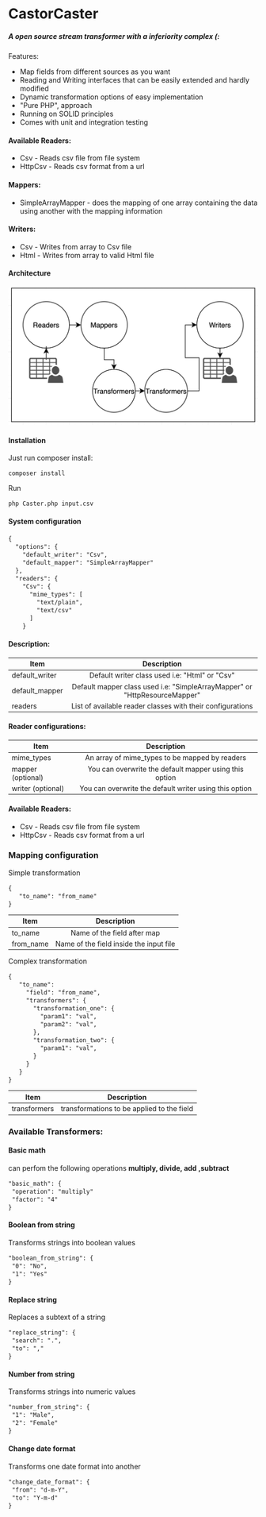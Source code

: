 # CastorCaster
##### A open source stream transformer with a inferiority complex (:

Features: 

- Map fields from different sources as you want
- Reading and Writing interfaces that can be easily extended and hardly modified
- Dynamic transformation options of easy implementation
- "Pure PHP", approach
- Running on SOLID principles 
- Comes with unit and integration testing

#### Available Readers:
* Csv - Reads csv file from file system
* HttpCsv - Reads csv format from a url

#### Mappers:
* SimpleArrayMapper - does the mapping of one array containing the data 
using another with the mapping information

#### Writers:
* Csv - Writes from array to Csv file
* Html - Writes from array to valid Html file

#### Architecture
![alt text](architechture.png "Sorry for the lame graphs")


#### Installation

Just run composer install:
```
composer install
```
Run
```
php Caster.php input.csv
```
#### System configuration
```
{
  "options": {
    "default_writer": "Csv",
    "default_mapper": "SimpleArrayMapper"
  },
  "readers": {
    "Csv": {
      "mime_types": [
        "text/plain",
        "text/csv"
      ]
    }
```
#### Description:

| Item        | Description           |
| ------------- |:-------------:|
| default_writer      | Default writer class used i.e: "Html" or "Csv"|
| default_mapper      | Default mapper class used i.e: "SimpleArrayMapper" or "HttpResourceMapper"|      |
| readers | List of available reader classes with their configurations   |

#### Reader configurations:
| Item        | Description           |
| ------------- |:-------------:|
| mime_types      | An array of mime_types to be mapped by readers|
| mapper (optional) | You can overwrite the default mapper using this option | 
| writer (optional)|You can overwrite the default writer using this option |

#### Available Readers:
* Csv - Reads csv file from file system
* HttpCsv - Reads csv format from a url

### Mapping configuration
Simple transformation
```
{
   "to_name": "from_name"
}
```
| Item        | Description           |
| ------------- |:-------------:|
| to_name      | Name of the field after map|
| from_name      | Name of the field inside the input file|
Complex transformation
```
{
   "to_name":
     "field": "from_name",
     "transformers": {
       "transformation_one": {
         "param1": "val",
         "param2": "val",
       },
       "transformation_two": {
         "param1": "val",
       }
     }
   }
}
```
| Item        | Description   |
| ------------- |:-------------:|
| transformers      | transformations to be applied to the field|

### Available Transformers:
#### Basic math
can perfom the following operations **multiply, divide, add ,subtract**

```
"basic_math": {
 "operation": "multiply"
 "factor": "4"
}
```

#### Boolean from string
Transforms strings into boolean values
```
"boolean_from_string": {
 "0": "No",
 "1": "Yes"
}
```

#### Replace string
Replaces a subtext of a string
```
"replace_string": {
 "search": ".",
 "to": ","
}
```

#### Number from string
Transforms strings into numeric values
```
"number_from_string": {
 "1": "Male",
 "2": "Female"
}
```

#### Change date format
Transforms one date format into another
```
"change_date_format": {
 "from": "d-m-Y",
 "to": "Y-m-d"
}
```
